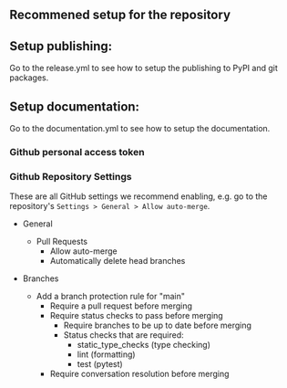 ## Recommened setup for the repository

## Setup publishing:
Go to the release.yml to see how to setup the publishing to PyPI and git packages.

## Setup documentation:
Go to the documentation.yml to see how to setup the documentation.

### Github personal access token

### Github Repository Settings
These are all GitHub settings we recommend enabling, e.g. go to the repository's `Settings > General > Allow auto-merge`.

* General
  * Pull Requests
    * Allow auto-merge
    * Automatically delete head branches

* Branches
  * Add a branch protection rule for "main"
    * Require a pull request before merging
    * Require status checks to pass before merging
      * Require branches to be up to date before merging
      * Status checks that are required:
        * static_type_checks (type checking)
        * lint (formatting)
        * test (pytest)
    * Require conversation resolution before merging

